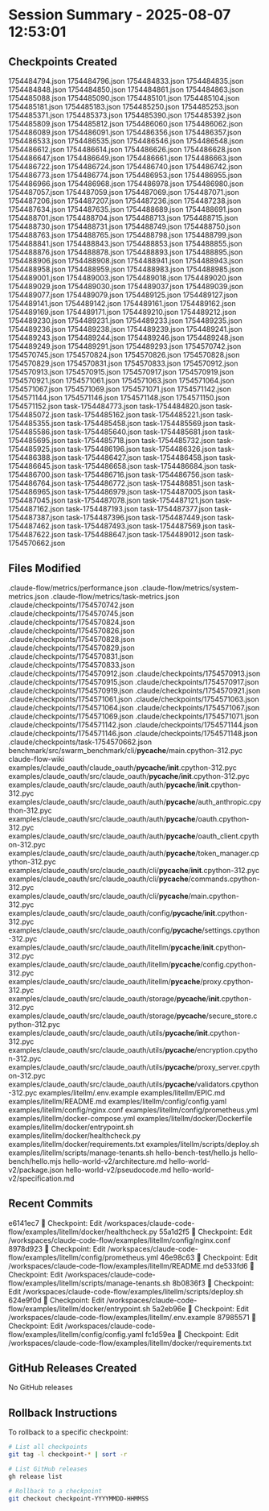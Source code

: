# Session Summary - 2025-08-07 12:53:01

## Checkpoints Created
1754484794.json
1754484796.json
1754484833.json
1754484835.json
1754484848.json
1754484850.json
1754484861.json
1754484863.json
1754485088.json
1754485090.json
1754485101.json
1754485104.json
1754485181.json
1754485183.json
1754485250.json
1754485253.json
1754485371.json
1754485373.json
1754485390.json
1754485392.json
1754485809.json
1754485812.json
1754486060.json
1754486062.json
1754486089.json
1754486091.json
1754486356.json
1754486357.json
1754486533.json
1754486535.json
1754486546.json
1754486548.json
1754486612.json
1754486614.json
1754486626.json
1754486628.json
1754486647.json
1754486649.json
1754486661.json
1754486663.json
1754486722.json
1754486724.json
1754486740.json
1754486742.json
1754486773.json
1754486774.json
1754486953.json
1754486955.json
1754486966.json
1754486968.json
1754486978.json
1754486980.json
1754487057.json
1754487059.json
1754487069.json
1754487071.json
1754487206.json
1754487207.json
1754487236.json
1754487238.json
1754487634.json
1754487635.json
1754488689.json
1754488691.json
1754488701.json
1754488704.json
1754488713.json
1754488715.json
1754488730.json
1754488731.json
1754488749.json
1754488750.json
1754488763.json
1754488765.json
1754488798.json
1754488799.json
1754488841.json
1754488843.json
1754488853.json
1754488855.json
1754488876.json
1754488878.json
1754488893.json
1754488895.json
1754488906.json
1754488908.json
1754488941.json
1754488943.json
1754488958.json
1754488959.json
1754488983.json
1754488985.json
1754489001.json
1754489003.json
1754489018.json
1754489020.json
1754489029.json
1754489030.json
1754489037.json
1754489039.json
1754489077.json
1754489079.json
1754489125.json
1754489127.json
1754489141.json
1754489142.json
1754489161.json
1754489162.json
1754489169.json
1754489171.json
1754489210.json
1754489212.json
1754489230.json
1754489231.json
1754489233.json
1754489235.json
1754489236.json
1754489238.json
1754489239.json
1754489241.json
1754489243.json
1754489244.json
1754489246.json
1754489248.json
1754489249.json
1754489291.json
1754489293.json
1754570742.json
1754570745.json
1754570824.json
1754570826.json
1754570828.json
1754570829.json
1754570831.json
1754570833.json
1754570912.json
1754570913.json
1754570915.json
1754570917.json
1754570919.json
1754570921.json
1754571061.json
1754571063.json
1754571064.json
1754571067.json
1754571069.json
1754571071.json
1754571142.json
1754571144.json
1754571146.json
1754571148.json
1754571150.json
1754571152.json
task-1754484773.json
task-1754484820.json
task-1754485072.json
task-1754485162.json
task-1754485221.json
task-1754485355.json
task-1754485458.json
task-1754485569.json
task-1754485586.json
task-1754485640.json
task-1754485681.json
task-1754485695.json
task-1754485718.json
task-1754485732.json
task-1754485925.json
task-1754486196.json
task-1754486326.json
task-1754486388.json
task-1754486427.json
task-1754486458.json
task-1754486645.json
task-1754486658.json
task-1754486684.json
task-1754486700.json
task-1754486716.json
task-1754486756.json
task-1754486764.json
task-1754486772.json
task-1754486851.json
task-1754486965.json
task-1754486979.json
task-1754487005.json
task-1754487045.json
task-1754487078.json
task-1754487121.json
task-1754487162.json
task-1754487193.json
task-1754487377.json
task-1754487387.json
task-1754487396.json
task-1754487449.json
task-1754487462.json
task-1754487493.json
task-1754487569.json
task-1754487622.json
task-1754488647.json
task-1754489012.json
task-1754570662.json

## Files Modified
.claude-flow/metrics/performance.json
.claude-flow/metrics/system-metrics.json
.claude-flow/metrics/task-metrics.json
.claude/checkpoints/1754570742.json
.claude/checkpoints/1754570745.json
.claude/checkpoints/1754570824.json
.claude/checkpoints/1754570826.json
.claude/checkpoints/1754570828.json
.claude/checkpoints/1754570829.json
.claude/checkpoints/1754570831.json
.claude/checkpoints/1754570833.json
.claude/checkpoints/1754570912.json
.claude/checkpoints/1754570913.json
.claude/checkpoints/1754570915.json
.claude/checkpoints/1754570917.json
.claude/checkpoints/1754570919.json
.claude/checkpoints/1754570921.json
.claude/checkpoints/1754571061.json
.claude/checkpoints/1754571063.json
.claude/checkpoints/1754571064.json
.claude/checkpoints/1754571067.json
.claude/checkpoints/1754571069.json
.claude/checkpoints/1754571071.json
.claude/checkpoints/1754571142.json
.claude/checkpoints/1754571144.json
.claude/checkpoints/1754571146.json
.claude/checkpoints/1754571148.json
.claude/checkpoints/task-1754570662.json
benchmark/src/swarm_benchmark/cli/__pycache__/main.cpython-312.pyc
claude-flow-wiki
examples/claude_oauth/claude_oauth/__pycache__/__init__.cpython-312.pyc
examples/claude_oauth/src/claude_oauth/__pycache__/__init__.cpython-312.pyc
examples/claude_oauth/src/claude_oauth/auth/__pycache__/__init__.cpython-312.pyc
examples/claude_oauth/src/claude_oauth/auth/__pycache__/auth_anthropic.cpython-312.pyc
examples/claude_oauth/src/claude_oauth/auth/__pycache__/oauth.cpython-312.pyc
examples/claude_oauth/src/claude_oauth/auth/__pycache__/oauth_client.cpython-312.pyc
examples/claude_oauth/src/claude_oauth/auth/__pycache__/token_manager.cpython-312.pyc
examples/claude_oauth/src/claude_oauth/cli/__pycache__/__init__.cpython-312.pyc
examples/claude_oauth/src/claude_oauth/cli/__pycache__/commands.cpython-312.pyc
examples/claude_oauth/src/claude_oauth/cli/__pycache__/main.cpython-312.pyc
examples/claude_oauth/src/claude_oauth/config/__pycache__/__init__.cpython-312.pyc
examples/claude_oauth/src/claude_oauth/config/__pycache__/settings.cpython-312.pyc
examples/claude_oauth/src/claude_oauth/litellm/__pycache__/__init__.cpython-312.pyc
examples/claude_oauth/src/claude_oauth/litellm/__pycache__/config.cpython-312.pyc
examples/claude_oauth/src/claude_oauth/litellm/__pycache__/proxy.cpython-312.pyc
examples/claude_oauth/src/claude_oauth/storage/__pycache__/__init__.cpython-312.pyc
examples/claude_oauth/src/claude_oauth/storage/__pycache__/secure_store.cpython-312.pyc
examples/claude_oauth/src/claude_oauth/utils/__pycache__/__init__.cpython-312.pyc
examples/claude_oauth/src/claude_oauth/utils/__pycache__/encryption.cpython-312.pyc
examples/claude_oauth/src/claude_oauth/utils/__pycache__/proxy_server.cpython-312.pyc
examples/claude_oauth/src/claude_oauth/utils/__pycache__/validators.cpython-312.pyc
examples/litellm/.env.example
examples/litellm/EPIC.md
examples/litellm/README.md
examples/litellm/config/config.yaml
examples/litellm/config/nginx.conf
examples/litellm/config/prometheus.yml
examples/litellm/docker-compose.yml
examples/litellm/docker/Dockerfile
examples/litellm/docker/entrypoint.sh
examples/litellm/docker/healthcheck.py
examples/litellm/docker/requirements.txt
examples/litellm/scripts/deploy.sh
examples/litellm/scripts/manage-tenants.sh
hello-bench-test/hello.js
hello-bench/hello.mjs
hello-world-v2/architecture.md
hello-world-v2/package.json
hello-world-v2/pseudocode.md
hello-world-v2/specification.md

## Recent Commits
e6141ec7 🔖 Checkpoint: Edit /workspaces/claude-code-flow/examples/litellm/docker/healthcheck.py
55a1d2f5 🔖 Checkpoint: Edit /workspaces/claude-code-flow/examples/litellm/config/nginx.conf
8978d923 🔖 Checkpoint: Edit /workspaces/claude-code-flow/examples/litellm/config/prometheus.yml
46e98c63 🔖 Checkpoint: Edit /workspaces/claude-code-flow/examples/litellm/README.md
de533fd6 🔖 Checkpoint: Edit /workspaces/claude-code-flow/examples/litellm/scripts/manage-tenants.sh
8b0836f3 🔖 Checkpoint: Edit /workspaces/claude-code-flow/examples/litellm/scripts/deploy.sh
624e9f0d 🔖 Checkpoint: Edit /workspaces/claude-code-flow/examples/litellm/docker/entrypoint.sh
5a2eb96e 🔖 Checkpoint: Edit /workspaces/claude-code-flow/examples/litellm/.env.example
87985571 🔖 Checkpoint: Edit /workspaces/claude-code-flow/examples/litellm/config/config.yaml
fc1d59ea 🔖 Checkpoint: Edit /workspaces/claude-code-flow/examples/litellm/docker/requirements.txt

## GitHub Releases Created
No GitHub releases

## Rollback Instructions
To rollback to a specific checkpoint:
```bash
# List all checkpoints
git tag -l checkpoint-* | sort -r

# List GitHub releases
gh release list

# Rollback to a checkpoint
git checkout checkpoint-YYYYMMDD-HHMMSS
```
